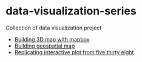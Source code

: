 # data-visualization-series
Collection of data visualization project

- [Building 3D map with mapbox](https://github.com/Argaadya/data-visualization-series/tree/master/animal_tracking)
- [Building geospatial map](https://github.com/Argaadya/data-visualization-series/tree/master/covid_indonesia)
- [Replicating interactive plot from five thirty eight](https://github.com/Argaadya/data-visualization-series/tree/master/interactive_five_thirty_eight)
